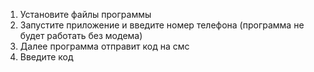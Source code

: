 1. Установите файлы программы
2. Запустите приложение и введите номер телефона (программа не будет работать без модема)
3. Далее программа отправит код на смс
4. Введите код
